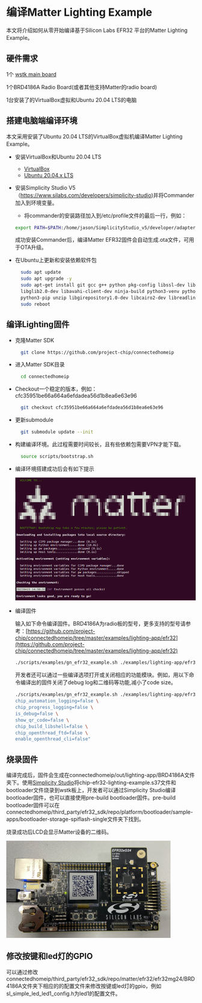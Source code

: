 # 编译Matter Lighting Example 

本文将介绍如何从零开始编译基于Silicon Labs EFR32 平台的Matter Lighting Example。


## 硬件需求
1个	[wstk main board](https://www.silabs.com/wireless/zigbee/efr32mg24-series-2-socs)

1个BRD4186A Radio Board(或者其他支持Matter的radio board)

1台安装了的VirtualBox虚拟和Ubuntu 20.04 LTS的电脑


## 搭建电脑端编译环境
本文采用安装了Ubuntu 20.04 LTS的VirtualBox虚拟机编译Matter Lighting Example。

- 安装VirtualBox和Ubuntu 20.04 LTS
  - [VirtualBox](https://www.virtualbox.org/)
  - [Ubuntu 20.04.x LTS](https://ubuntu.com/download/desktop)
- 安装Simplicity Studio V5（https://www.silabs.com/developers/simplicity-studio)并将Commander加入到环境变量。
  - 将commander的安装路径加入到/etc/profile文件的最后一行，例如：
   ```bash
   export PATH=$PATH:/home/jason/SimplicityStudio_v5/developer/adapter_packs/commander
   ``` 
   成功安装Commander后，编译Matter EFR32固件会自动生成.ota文件，可用于OTA升级。
- 在Ubuntu上更新和安装依赖软件包

  ```bash
	sudo apt update
	sudo apt upgrade -y
	sudo apt-get install git gcc g++ python pkg-config libssl-dev libdbus-1-dev \
	libglib2.0-dev libavahi-client-dev ninja-build python3-venv python3-dev \
	python3-pip unzip libgirepository1.0-dev libcairo2-dev libreadline-dev
    sudo reboot
  ```
  
## 编译Lighting固件
  
- 克隆Matter SDK


  ```bash
	git clone https://github.com/project-chip/connectedhomeip
  ```
- 进入Matter SDK目录

  ```bash
	cd connectedhomeip
  ```
- Checkout一个稳定的版本，例如：cfc35951be66a664a6efdadea56d1b8ea6e63e96

  ```bash
	git checkout cfc35951be66a664a6efdadea56d1b8ea6e63e96
  ```
- 更新submodule

  ```bash
	git submodule update --init
  ```
- 构建编译环境。此过程需要时间较长，且有些依赖包需要VPN才能下载。

  ```bash
	source scripts/bootstrap.sh
  ```
  
- 编译环境搭建成功后会有如下提示

  ![Image](docs/build.png)
  
  
- 编译固件

	输入如下命令编译固件。BRD4186A为radio板的型号，更多支持的型号请参考：[https://github.com/project-chip/connectedhomeip/tree/master/examples/lighting-app/efr32](https://github.com/project-chip/connectedhomeip/tree/master/examples/lighting-app/efr32)
	
	```bash
	./scripts/examples/gn_efr32_example.sh ./examples/lighting-app/efr32/ ./out/lighting-app BRD4186A
	```
	  
	  
	 开发者还可以通过一些编译选项打开或关闭相应的功能模块。例如，用以下命令编译出的固件关闭了debug log和二维码等功能,减小了code size。
	 

	```bash
	./scripts/examples/gn_efr32_example.sh ./examples/lighting-app/efr32 ./out/lighting-app BRD4186A "chip_detail_logging=false \
	chip_automation_logging=false \
	chip_progress_logging=false \
	is_debug=false \
	show_qr_code=false \
	chip_build_libshell=false \
	chip_openthread_ftd=false \
	enable_openthread_cli=false"	
	``` 
  





## 烧录固件

 编译完成后，固件会生成在connectedhomeip/out/lighting-app/BRD4186A文件夹下。使用[Simplicity Studio](https://docs.silabs.com/simplicity-studio-5-users-guide/5.3.0/ss-5-users-guide-building-and-flashing/flashing)将chip-efr32-lighting-example.s37文件和bootloader文件烧录到wstk板上，开发者可以通过Simplicity Studio编译bootloader固件，也可以直接使用pre-build bootloader固件。pre-build bootloader固件可以在connectedhomeip/third_party/efr32_sdk/repo/platform/bootloader/sample-apps/bootloader-storage-spiflash-single文件夹下找到。
 
烧录成功后LCD会显示Matter设备的二维码。
 
  ![Image](docs/wstk.png)

## 修改按键和led灯的GPIO

可以通过修改connectedhomeip/third_party/efr32_sdk/repo/matter/efr32/efr32mg24/BRD4186A文件夹下相应的的配置文件来修改按键或led灯的gpio，例如sl_simple_led_led1_config.h为led1的配置文件。


